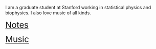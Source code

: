 I am a graduate student at Stanford working in statistical physics and biophysics. I also love music of all kinds.

<span style="font-size:26px;"><a href="https://amahadevan99.github.io/notes.md">Notes</a></span>

<span style="font-size:26px;"><a href="https://amahadevan99.github.io/music.md">Music</a></span>
